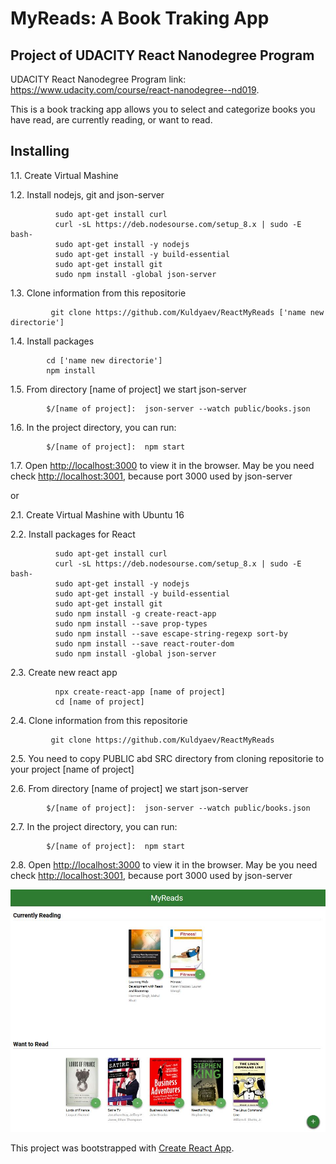 # MyReads: A Book Traking App
## Project of UDACITY React Nanodegree Program

UDACITY React Nanodegree Program link:  https://www.udacity.com/course/react-nanodegree--nd019.

This is a book tracking app allows you to select and categorize books you have read, are currently reading, or want to read. 

## Installing
1.1. Create Virtual Mashine

1.2. Install nodejs, git and json-server

              sudo apt-get install curl
              curl -sL https://deb.nodesourse.com/setup_8.x | sudo -E bash-
              sudo apt-get install -y nodejs
              sudo apt-get install -y build-essential
              sudo apt-get install git
              sudo npm install -global json-server
              
1.3. Clone information from this repositorie

             git clone https://github.com/Kuldyaev/ReactMyReads ['name new directorie']
             
1.4. Install packages

            cd ['name new directorie']
            npm install
            
1.5. From directory [name of project] we start json-server

            $/[name of project]:  json-server --watch public/books.json

1.6. In the project directory, you can run:

            $/[name of project]:  npm start

1.7. Open [http://localhost:3000](http://localhost:3000) to view it in the browser.
May be you need check [http://localhost:3001](http://localhost:3001), because port 3000 used by json-server
  
 


or



2.1. Create Virtual Mashine with Ubuntu 16

2.2. Install packages for React
    
              sudo apt-get install curl
              curl -sL https://deb.nodesourse.com/setup_8.x | sudo -E bash-
              sudo apt-get install -y nodejs
              sudo apt-get install -y build-essential
              sudo apt-get install git
              sudo npm install -g create-react-app
              sudo npm install --save prop-types
              sudo npm install --save escape-string-regexp sort-by
              sudo npm install --save react-router-dom
              sudo npm install -global json-server
              
2.3. Create new react app
 
              npx create-react-app [name of project]
              cd [name of project]

2.4. Clone information from this repositorie

             git clone https://github.com/Kuldyaev/ReactMyReads

2.5. You need to copy PUBLIC abd SRC directory from cloning repositorie to your project [name of project]

2.6. From directory [name of project] we start json-server

            $/[name of project]:  json-server --watch public/books.json

2.7. In the project directory, you can run:

            $/[name of project]:  npm start

2.8. Open [http://localhost:3000](http://localhost:3000) to view it in the browser.
May be you need check [http://localhost:3001](http://localhost:3001), because port 3000 used by json-server


![demo](https://github.com/Kuldyaev/ReactUdacityMyReads/blob/master/public/primer.JPG) 




This project was bootstrapped with [Create React App](https://github.com/facebook/create-react-app).
